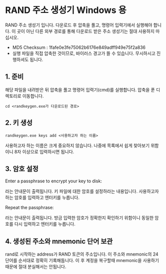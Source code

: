 # RAND 주소 생성기 Windows 용

RAND 주소 생성기 입니다. 다운로드 후 압축을 풀고, 명령어 입력기에서 실행해야 합니다. 이 곳이 아닌 다른 외부 경로를 통해 다운로드 받은 주소 생성기는 절대 사용하지 마십시오.

- MD5 Checksum : 1fafe0e3fe75062b6176e849adff949e75f2a836
- 실행 파일을 직접 압축한 것이므로, 바이러스 경고가 뜰 수 있습니다. 무시하시고 진행하셔도 됩니다.

## 1. 준비

해당 파일을 내려받은 뒤 압축을 풀고 명령어 입력기(cmd)를 실행합니다. 압축을 푼 디렉토리로 이동합니다.

    cd <randkeygen.exe가 다운로드된 경로>

## 2. 키 생성

    randkeygen.exe keys add <사용하고자 하는 이름>

사용하고자 하는 이름은 크게 중요하지 않습니다. 나중에 목록에서 쉽게 찾아보기 위함이니 8자 이상으로 입력하시면 됩니다.

## 3. 암호 설정

Enter a passphrase to encrypt your key to disk:

라는 안내문이 출력됩니다. 키 파일에 대한 암호를 설정하라는 내용입니다. 사용하고자 하는 암호를 입력하고 엔터키를 누릅니다.

Repeat the passphrase:

라는 안내문이 출력됩니다. 방금 입력한 암호가 정확한지 확인하기 위함이니 동일한 암호를 다시 입력하고 엔터키를 누릅니다.

## 4. 생성된 주소와 mnemonic 단어 보관

rand로 시작하는 address가 RAND 토큰의 주소입니다. 이 주소와 mnemonic의 24단어를 순서대로 정확히 기록해둡니다. 이 후 계정을 복구할때 mnemonic을 사용하기 때문에 절대 분실해서는 안됩니다.